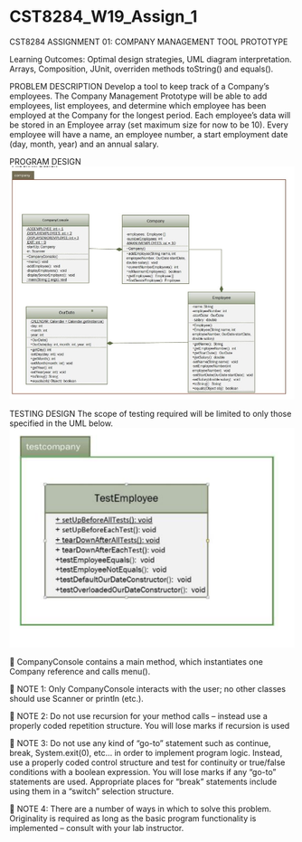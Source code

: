 # CST8284_W19_Assign_1


CST8284 ASSIGNMENT 01: COMPANY MANAGEMENT TOOL PROTOTYPE

Learning Outcomes: Optimal design strategies, UML diagram interpretation. Arrays, Composition, JUnit, overriden
methods toString() and equals().

PROBLEM DESCRIPTION
Develop a tool to keep track of a Company’s employees. The Company Management Prototype will be able to add employees, list
employees, and determine which employee has been employed at the Company for the longest period. Each employee’s data will
be stored in an Employee array (set maximum size for now to be 10). Every employee will have a name, an employee number, a
start employment date (day, month, year) and an annual salary.




PROGRAM DESIGN
![alt text](https://github.com/hawk0120/CST8284_W19_Assign_1/blob/master/UML-Assignment-1.jpg)





TESTING DESIGN
The scope of testing required will be limited to only those specified in the UML below.
![alt text](https://github.com/hawk0120/CST8284_W19_Assign_1/blob/master/UML-TestCompany.png)




 CompanyConsole contains a main method, which instantiates one Company reference and calls menu().

 NOTE 1: Only CompanyConsole interacts with the user; no other classes should use Scanner or println (etc.).

 NOTE 2: Do not use recursion for your method calls – instead use a properly coded repetition structure. You will lose marks if
recursion is used

 NOTE 3: Do not use any kind of “go-to” statement such as continue, break, System.exit(0), etc… in order to implement program
logic. Instead, use a properly coded control structure and test for continuity or true/false conditions with a boolean
expression. You will lose marks if any “go-to” statements are used. Appropriate places for “break” statements
include using them in a “switch” selection structure.

 NOTE 4: There are a number of ways in which to solve this problem. Originality is required as long as the basic program
functionality is implemented – consult with your lab instructor.
